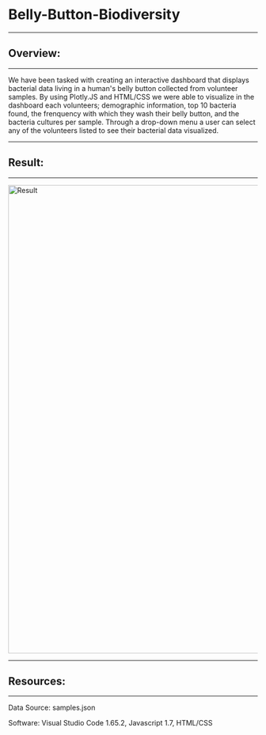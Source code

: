 # Belly-Button-Biodiversity

---
## Overview:
---

We have been tasked with creating an interactive dashboard that displays bacterial data living in a human's belly button collected from volunteer samples. By using Plotly.JS and HTML/CSS we were able to visualize in the dashboard each volunteers; demographic information, top 10 bacteria found, the frenquency with which they wash their belly button, and the bacteria cultures per sample. Through a drop-down menu a user can select any of the volunteers listed to see their bacterial data visualized. 

---
## Result:
---

<img width="947" alt="Result" src="https://user-images.githubusercontent.com/99817571/168295597-9d7a35bf-19de-4f3b-8920-9028b5c2ca5d.png">

---
## Resources:
---

Data Source: samples.json

Software: Visual Studio Code 1.65.2, Javascript 1.7, HTML/CSS
